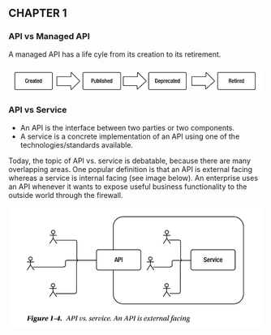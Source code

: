 ﻿## CHAPTER 1

### API vs Managed API
A managed API has a life cyle from its creation to its retirement.

![Created -> Published -> Deprecated -> Retired](/assets/api_lifecyle.png)

### API vs Service

- An API is the interface
between two parties or two components.
- A service is a concrete implementation of an API using one of the technologies/standards available.

Today, the topic of API vs. service is debatable, because there are many overlapping areas. One popular definition
is that an API is external facing whereas a service is internal facing (see image below). An enterprise uses an API
whenever it wants to expose useful business functionality to the outside world through the firewall.

![API vs Service](/assets/apiVsService.jpg)

